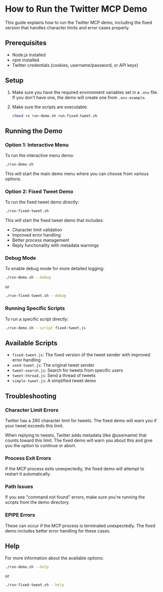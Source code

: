 # How to Run the Twitter MCP Demo

This guide explains how to run the Twitter MCP demo, including the fixed version that handles character limits and error cases properly.

## Prerequisites

- Node.js installed
- npm installed
- Twitter credentials (cookies, username/password, or API keys)

## Setup

1. Make sure you have the required environment variables set in a `.env` file. If you don't have one, the demo will create one from `.env.example`.

2. Make sure the scripts are executable:
   ```bash
   chmod +x run-demo.sh run-fixed-tweet.sh
   ```

## Running the Demo

### Option 1: Interactive Menu

To run the interactive menu demo:

```bash
./run-demo.sh
```

This will start the main demo menu where you can choose from various options.

### Option 2: Fixed Tweet Demo

To run the fixed tweet demo directly:

```bash
./run-fixed-tweet.sh
```

This will start the fixed tweet demo that includes:

- Character limit validation
- Improved error handling
- Better process management
- Reply functionality with metadata warnings

### Debug Mode

To enable debug mode for more detailed logging:

```bash
./run-demo.sh --debug
```

or

```bash
./run-fixed-tweet.sh --debug
```

### Running Specific Scripts

To run a specific script directly:

```bash
./run-demo.sh --script fixed-tweet.js
```

## Available Scripts

- `fixed-tweet.js`: The fixed version of the tweet sender with improved error handling
- `send-tweet.js`: The original tweet sender
- `tweet-search.js`: Search for tweets from specific users
- `tweet-thread.js`: Send a thread of tweets
- `simple-tweet.js`: A simplified tweet demo

## Troubleshooting

### Character Limit Errors

Twitter has a 280 character limit for tweets. The fixed demo will warn you if your tweet exceeds this limit.

When replying to tweets, Twitter adds metadata (like @username) that counts toward this limit. The fixed demo will warn you about this and give you the option to continue or abort.

### Process Exit Errors

If the MCP process exits unexpectedly, the fixed demo will attempt to restart it automatically.

### Path Issues

If you see "command not found" errors, make sure you're running the scripts from the demo directory.

### EPIPE Errors

These can occur if the MCP process is terminated unexpectedly. The fixed demo includes better error handling for these cases.

## Help

For more information about the available options:

```bash
./run-demo.sh --help
```

or

```bash
./run-fixed-tweet.sh --help
```
